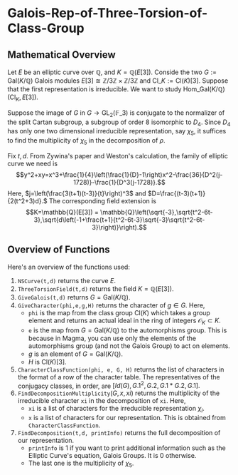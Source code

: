 # Galois-Rep-of-Three-Torsion-of-Class-Group
## Mathematical Overview
Let $E$ be an elliptic curve over $\mathbb{Q}$, and $K = \mathbb{Q}(E[3]).$ Conside the two $G:=\text{Gal}(K/\mathbb{Q})$ Galois modules $E[3] \cong \mathbb{Z}/3\mathbb{Z} \times \mathbb{Z}/3\mathbb{Z}$ and $\text{Cl}\_{K} := \text{Cl}(K)[3].$ Suppose that the first representation is irreducible. We want to study $\text{Hom}\_{\text{Gal}(K/\mathbb{Q})}(\text{Cl}_K, E[3]).$

Suppose the image of $G$ in $G \to \text{GL}_2(\mathbb{F}\_3)$ is conjugate to the normalizer of the split Cartan subgroup, a subgroup of order $8$ isomorphic to $D_4.$ Since $D_4$ has only one two dimensional irreducible representation, say $\chi_5,$ it suffices to find the multiplicity of $\chi_5$ in the decomposition of $\rho.$

Fix $t,d.$ From Zywina's paper and Weston's calculation, the family of elliptic curve we need is
$$y^2+xy=x^3+\frac{1}{4}\left(\frac{1}{D}-1\right)x^2-\frac{36}{D^2(j-1728)}-\frac{1}{D^3(j-1728)}.$$
Here, $j=\left(\frac{3(t+1)(t-3)}{t}\right)^3$ and $D=\frac{(t-3)(t+1)}{2(t^2+3)d}.$
The corresponding field extension is
$$K=\mathbb{Q}(E[3]) = \mathbb{Q}\left(\sqrt{-3},\sqrt{t^2-6t-3},\sqrt{d\left(-1+\frac{t+1}{t^2-6t-3}\sqrt{-3}\sqrt{t^2-6t-3}\right)}\right).$$

## Overview of Functions 
Here's an overview of the functions used:
1. $\texttt{NSCurve(t,d)}$ returns the curve $E.$
4. $\texttt{ThreeTorsionField(t,d)}$ returns the field $K = \mathbb{Q}(E[3]).$
5. $\texttt{GiveGalois(t,d)}$ returns $G=\text{Gal}(K/\mathbb{Q}).$
6. $\texttt{GiveCharacter(phi,e,g,H)}$ returns the character of $g \in G.$ Here,
   - $\texttt{phi}$ is the map from the class group $\text{Cl}(K)$ which takes a group element and returns an actual ideal in the ring of integers $\mathcal{O}_K \subset K.$
   - $\texttt{e}$ is the map from $G=\text{Gal}(K/\mathbb{Q})$ to the automorphisms group. This is because in Magma, you can use only the elements of the automorphisms group (and not the Galois Group) to act on elements.
   - $g$ is an element of $G=\text{Gal}(K/\mathbb{Q}).$
   - $H$ is $\text{Cl}(K)[3].$
7. $\texttt{CharacterClassFunction(phi, e, G, H)}$ returns the list of characters in the format of a row of the character table. The representatives of the conjugacy classes, in order, are $[Id(G), G.1^2, G.2, G.1*G.2, G.1].$
8. $\texttt{FindDecompositionMultiplicity}(G, x, xi)$ returns the multiplicity of the irreducible character $\texttt{xi}$ in the decomposition of $\texttt{xi}.$ Here,
   - $\texttt{xi}$ is a list of characters for the irreducible representation $\chi_i.$
   - $\texttt{x}$ is a list of characters for our representation. This is obtained from $\texttt{CharacterClassFunction}.$
9. $\texttt{FindDecomposition(t,d, printInfo)}$ returns the full decomposition of our representation.
   - $\texttt{printInfo}$ is $1$ if you want to print additional information such as the Elliptic Curve's equation, Galois Groups. It is $0$ otherwise.
   - The last one is the multiplicity of $\chi_5.$


